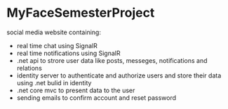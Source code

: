 # MyFaceSemesterProject
social media website containing:
- real time chat using SignalR
- real time notifications using SignalR
- .net api to strore user data like posts, messeges, notifications and relations
- identity server to authenticate and authorize users and store their data using .net bulid in identity
- .net core mvc to present data to the user
- sending emails to confirm account and reset password
